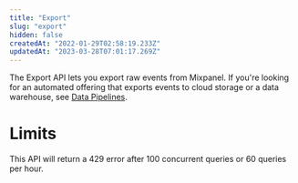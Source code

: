 ```yaml
---
title: "Export"
slug: "export"
hidden: false
createdAt: "2022-01-29T02:58:19.233Z"
updatedAt: "2023-03-28T07:01:17.269Z"
---
```

The Export API lets you export raw events from Mixpanel. If you're looking for an automated offering that exports events to cloud storage or a data warehouse, see [Data Pipelines](doc:data-pipelines).

# Limits
This API will return a 429 error after 100 concurrent queries or 60 queries per hour.